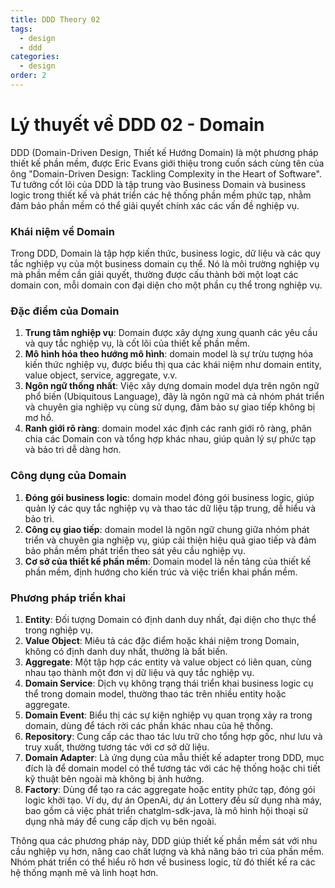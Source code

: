 ```yaml
---
title: DDD Theory 02
tags:
  - design
  - ddd
categories:
  - design
order: 2
---
```

# Lý thuyết về DDD 02 - Domain

DDD (Domain-Driven Design, Thiết kế Hướng Domain) là một phương pháp thiết kế phần mềm, được Eric Evans giới thiệu trong cuốn sách cùng tên của ông "Domain-Driven Design: Tackling Complexity in the Heart of Software". Tư tưởng cốt lõi của DDD là tập trung vào Business Domain và business logic trong thiết kế và phát triển các hệ thống phần mềm phức tạp, nhằm đảm bảo phần mềm có thể giải quyết chính xác các vấn đề nghiệp vụ.

### **Khái niệm về Domain**

Trong DDD, Domain là tập hợp kiến thức, business logic, dữ liệu và các quy tắc nghiệp vụ của một business domain cụ thể. Nó là môi trường nghiệp vụ mà phần mềm cần giải quyết, thường được cấu thành bởi một loạt các domain con, mỗi domain con đại diện cho một phần cụ thể trong nghiệp vụ.

### **Đặc điểm của Domain**

1. **Trung tâm nghiệp vụ**: Domain được xây dựng xung quanh các yêu cầu và quy tắc nghiệp vụ, là cốt lõi của thiết kế phần mềm.
2. **Mô hình hóa theo hướng mô hình**: domain model là sự trừu tượng hóa kiến thức nghiệp vụ, được biểu thị qua các khái niệm như domain entity, value object, service, aggregate, v.v.
3. **Ngôn ngữ thống nhất**: Việc xây dựng domain model dựa trên ngôn ngữ phổ biến (Ubiquitous Language), đây là ngôn ngữ mà cả nhóm phát triển và chuyên gia nghiệp vụ cùng sử dụng, đảm bảo sự giao tiếp không bị mơ hồ.
4. **Ranh giới rõ ràng**: domain model xác định các ranh giới rõ ràng, phân chia các Domain con và tổng hợp khác nhau, giúp quản lý sự phức tạp và bảo trì dễ dàng hơn.

### **Công dụng của Domain**

1. **Đóng gói business logic**: domain model đóng gói business logic, giúp quản lý các quy tắc nghiệp vụ và thao tác dữ liệu tập trung, dễ hiểu và bảo trì.
2. **Công cụ giao tiếp**: domain model là ngôn ngữ chung giữa nhóm phát triển và chuyên gia nghiệp vụ, giúp cải thiện hiệu quả giao tiếp và đảm bảo phần mềm phát triển theo sát yêu cầu nghiệp vụ.
3. **Cơ sở của thiết kế phần mềm**: Domain model là nền tảng của thiết kế phần mềm, định hướng cho kiến trúc và việc triển khai phần mềm.

### **Phương pháp triển khai**

1. **Entity**: Đối tượng Domain có định danh duy nhất, đại diện cho thực thể trong nghiệp vụ.
2. **Value Object**: Miêu tả các đặc điểm hoặc khái niệm trong Domain, không có định danh duy nhất, thường là bất biến.
3. **Aggregate**: Một tập hợp các entity và value object có liên quan, cùng nhau tạo thành một đơn vị dữ liệu và quy tắc nghiệp vụ.
4. **Domain Service**: Dịch vụ không trạng thái triển khai business logic cụ thể trong domain model, thường thao tác trên nhiều entity hoặc aggregate.
5. **Domain Event**: Biểu thị các sự kiện nghiệp vụ quan trọng xảy ra trong domain, dùng để tách rời các phần khác nhau của hệ thống.
6. **Repository**: Cung cấp các thao tác lưu trữ cho tổng hợp gốc, như lưu và truy xuất, thường tương tác với cơ sở dữ liệu.
7. **Domain Adapter**: Là ứng dụng của mẫu thiết kế adapter trong DDD, mục đích là để domain model có thể tương tác với các hệ thống hoặc chi tiết kỹ thuật bên ngoài mà không bị ảnh hưởng.
8. **Factory**: Dùng để tạo ra các aggregate hoặc entity phức tạp, đóng gói logic khởi tạo. Ví dụ, dự án OpenAi, dự án Lottery đều sử dụng nhà máy, bao gồm cả việc phát triển chatglm-sdk-java, là mô hình hội thoại sử dụng nhà máy để cung cấp dịch vụ bên ngoài.

Thông qua các phương pháp này, DDD giúp thiết kế phần mềm sát với nhu cầu nghiệp vụ hơn, nâng cao chất lượng và khả năng bảo trì của phần mềm. Nhóm phát triển có thể hiểu rõ hơn về business logic, từ đó thiết kế ra các hệ thống mạnh mẽ và linh hoạt hơn.